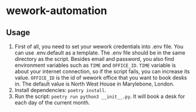 # wework-automation

## Usage

1. First of all, you need to set your wework credentials into .env file. You can use .env.default as a template. The .env file should be in the same directory as the script. Besides email and password, you also find environment variables such as `TIME` and `OFFICE_ID`. `TIME` variable is about your internet connection, so if the script fails, you can increase its value. `OFFICE_ID` is the id of wework office that you want to book desks in. The default value is North West House in Marylebone, London.
2. Install dependencies: `poetry install`.
3. Run the script: `poetry run python3 __init__.py`. It will book a desk for each day of the current month.
